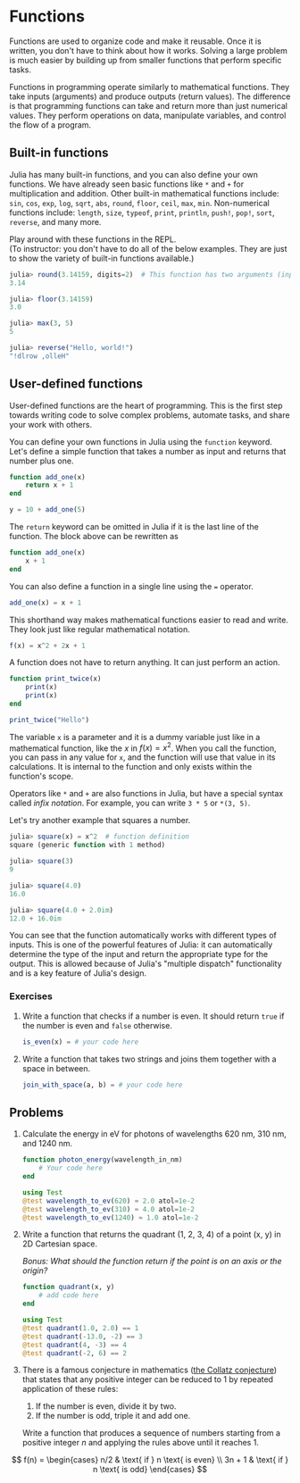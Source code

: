 # Functions

Functions are used to organize code and make it reusable.
Once it is written, you don't have to think about how it works.
Solving a large problem is much easier by building up from smaller functions that perform specific tasks.

Functions in programming operate similarly to mathematical functions.
They take inputs (arguments) and produce outputs (return values).
The difference is that programming functions can take and return more than just numerical values.
They perform operations on data, manipulate variables, and control the flow of a program.


## Built-in functions
Julia has many built-in functions, and you can also define your own functions.
We have already seen basic functions like `*` and `+` for multiplication and addition.
Other built-in mathematical functions include: `sin`, `cos`, `exp`, `log`, `sqrt`, `abs`, `round`, `floor`, `ceil`, `max`, `min`.
Non-numerical functions include: `length`, `size`, `typeof`, `print`, `println`, `push!`, `pop!`, `sort`, `reverse`, and many more.

Play around with these functions in the REPL. \
(To instructor: you don't have to do all of the below examples. They are just to show the variety of built-in functions available.)

```julia
julia> round(3.14159, digits=2)  # This function has two arguments (inputs).
3.14

julia> floor(3.14159)
3.0

julia> max(3, 5)
5

julia> reverse("Hello, world!")
"!dlrow ,olleH"
```


## User-defined functions
User-defined functions are the heart of programming.
This is the first step towards writing code to solve complex problems, automate tasks, and share your work with others.

You can define your own functions in Julia using the `function` keyword.
Let's define a simple function that takes a number as input and returns that number plus one.

```julia
function add_one(x)
    return x + 1
end

y = 10 + add_one(5)
```
The `return` keyword can be omitted in Julia if it is the last line of the function.
The block above can be rewritten as

```julia
function add_one(x)
    x + 1
end
```

You can also define a function in a single line using the `=` operator.

```julia
add_one(x) = x + 1
```
This shorthand way makes mathematical functions easier to read and write. They look just like regular mathematical notation.

```julia
f(x) = x^2 + 2x + 1
```

A function does not have to return anything. It can just perform an action.

```julia
function print_twice(x)
    print(x)
    print(x)
end

print_twice("Hello")
```

The variable `x` is a parameter and it is a dummy variable just like in a mathematical function, like the $x$ in $f(x) = x^2$.
When you call the function, you can pass in any value for `x`, and the function will use that value in its calculations.
It is internal to the function and only exists within the function's scope.

Operators like `*` and `+` are also functions in Julia, but have a special syntax called *infix notation*.
For example, you can write `3 * 5` or `*(3, 5)`.

Let's try another example that squares a number.

```julia
julia> square(x) = x^2  # function definition
square (generic function with 1 method)

julia> square(3)
9

julia> square(4.0)
16.0

julia> square(4.0 + 2.0im)
12.0 + 16.0im
```

You can see that the function automatically works with different types of inputs.
This is one of the powerful features of Julia: it can automatically determine the type of the input and return the appropriate type for the output.
This is allowed because of Julia's "multiple dispatch" functionality and is a key feature of Julia's design.

### Exercises
1. Write a function that checks if a number is even. It should return `true` if the number is even and `false` otherwise.

    ```julia
    is_even(x) = # your code here
    ```

2. Write a function that takes two strings and joins them together with a space in between.

    ```julia
    join_with_space(a, b) = # your code here
    ```


## Problems
1. Calculate the energy in eV for photons of wavelengths 620 nm, 310 nm, and 1240 nm.
    ```julia
    function photon_energy(wavelength_in_nm)
        # Your code here
    end

    using Test
    @test wavelength_to_ev(620) ≈ 2.0 atol=1e-2
    @test wavelength_to_ev(310) ≈ 4.0 atol=1e-2
    @test wavelength_to_ev(1240) ≈ 1.0 atol=1e-2
    ```

2. Write a function that returns the quadrant (1, 2, 3, 4) of a point (x, y) in 2D Cartesian space.

    *Bonus: What should the function return if the point is on an axis or the origin?*

    ```julia
    function quadrant(x, y)
        # add code here
    end

    using Test
    @test quadrant(1.0, 2.0) == 1
    @test quadrant(-13.0, -2) == 3
    @test quadrant(4, -3) == 4
    @test quadrant(-2, 6) == 2
    ```

3. There is a famous conjecture in mathematics ([the Collatz conjecture](https://en.wikipedia.org/wiki/Collatz_conjecture)) that states that any positive integer can be reduced to 1 by repeated application of these rules:
    1. If the number is even, divide it by two.
    2. If the number is odd, triple it and add one.

    Write a function that produces a sequence of numbers starting from a positive integer $n$ and applying the rules above until it reaches 1.

$$
f(n) = \begin{cases}
    n/2 & \text{ if } n \text{ is even} \\
    3n + 1 & \text{ if } n \text{ is odd}
\end{cases}
$$
